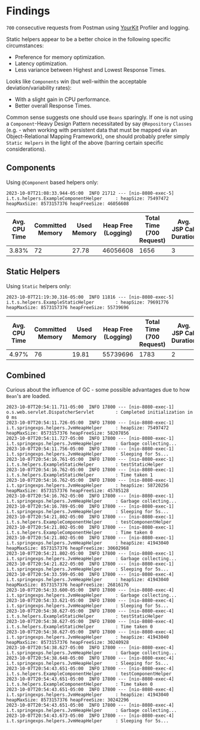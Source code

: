 # Findings

`700` consecutive requests from Postman using [YourKit](https://www.yourkit.com/) Profiler and logging.

Static helpers appear to be a better choice in the following specific circumstances:
 
* Preference for memory optimization.
* Latency optimization.
* Less variance between Highest and Lowest Response Times.

Looks like `Components` win (but well-within the acceptable deviation/variability rates):

* With a slight gain in CPU performance.
* Better overall Response Times.

Common sense suggests one should use `Beans` sparingly. If one is not using a `Component`-Heavy Design Pattern necessitated by say `@Repository` `Classes` (e.g. - when working with persistent data that must be mapped via an Object-Relational Mapping Framework), one should probably prefer simply `Static Helpers` in the light of the above (barring certain specific considerations).

## Components

Using `@Component` based helpers only: 

`2023-10-07T21:08:33.944-05:00  INFO 21712 --- [nio-8080-exec-5] i.t.s.helpers.ExampleComponentHelper     : heapSize: 75497472 heapMaxSize: 8573157376 heapFreeSize: 46056608`

| Avg. CPU Time | Committed Memory | Used Memory | Heap Free (Logging) | Total Time (700 Request) | Avg. JSP Call Duration | Threads | 
| --- | --- | --- | --- | --- | --- | --- |
| 3.83%   |   72  | 27.78 | 46056608 | 1656 | 3 | 22 | 

## Static Helpers

Using `Static` helpers only: 

`2023-10-07T21:19:30.316-05:00  INFO 11816 --- [nio-8080-exec-5] i.t.s.helpers.ExampleStaticHelper        : heapSize: 79691776 heapMaxSize: 8573157376 heapFreeSize: 55739696`

| Avg. CPU Time | Committed Memory | Used Memory | Heap Free (Logging) | Total Time (700 Request) | Avg. JSP Call Duration | Threads | 
| --- | --- | --- | --- | --- | --- | --- |
| 4.97%   |   76  | 19.81 | 55739696 | 1783 | 2 | 22 | 

## Combined

Curious about the influence of GC - some possible advantages due to how `Bean`'s are loaded.

```
2023-10-07T20:54:11.711-05:00  INFO 17800 --- [nio-8080-exec-1] o.s.web.servlet.DispatcherServlet        : Completed initialization in 0 ms
2023-10-07T20:54:11.726-05:00  INFO 17800 --- [nio-8080-exec-1] i.t.springexps.helpers.JvmHeapHelper     : heapSize: 75497472 heapMaxSize: 8573157376 heapFreeSize: 58207856
2023-10-07T20:54:11.727-05:00  INFO 17800 --- [nio-8080-exec-1] i.t.springexps.helpers.JvmHeapHelper     : Garbage collecting...
2023-10-07T20:54:11.756-05:00  INFO 17800 --- [nio-8080-exec-1] i.t.springexps.helpers.JvmHeapHelper     : Sleeping for 5s...
2023-10-07T20:54:16.761-05:00  INFO 17800 --- [nio-8080-exec-1] i.t.s.helpers.ExampleStaticHelper        : testStaticHelper
2023-10-07T20:54:16.762-05:00  INFO 17800 --- [nio-8080-exec-1] i.t.s.helpers.ExampleStaticHelper        : Time taken 1
2023-10-07T20:54:16.762-05:00  INFO 17800 --- [nio-8080-exec-1] i.t.springexps.helpers.JvmHeapHelper     : heapSize: 58720256 heapMaxSize: 8573157376 heapFreeSize: 45785128
2023-10-07T20:54:16.762-05:00  INFO 17800 --- [nio-8080-exec-1] i.t.springexps.helpers.JvmHeapHelper     : Garbage collecting...
2023-10-07T20:54:16.789-05:00  INFO 17800 --- [nio-8080-exec-1] i.t.springexps.helpers.JvmHeapHelper     : Sleeping for 5s...
2023-10-07T20:54:21.802-05:00  INFO 17800 --- [nio-8080-exec-1] i.t.s.helpers.ExampleComponentHelper     : testComponentHelper
2023-10-07T20:54:21.802-05:00  INFO 17800 --- [nio-8080-exec-1] i.t.s.helpers.ExampleComponentHelper     : Time taken 0
2023-10-07T20:54:21.802-05:00  INFO 17800 --- [nio-8080-exec-1] i.t.springexps.helpers.JvmHeapHelper     : heapSize: 41943040 heapMaxSize: 8573157376 heapFreeSize: 30602968
2023-10-07T20:54:21.802-05:00  INFO 17800 --- [nio-8080-exec-1] i.t.springexps.helpers.JvmHeapHelper     : Garbage collecting...
2023-10-07T20:54:21.822-05:00  INFO 17800 --- [nio-8080-exec-1] i.t.springexps.helpers.JvmHeapHelper     : Sleeping for 5s...
2023-10-07T20:54:33.599-05:00  INFO 17800 --- [nio-8080-exec-4] i.t.springexps.helpers.JvmHeapHelper     : heapSize: 41943040 heapMaxSize: 8573157376 heapFreeSize: 26816176
2023-10-07T20:54:33.600-05:00  INFO 17800 --- [nio-8080-exec-4] i.t.springexps.helpers.JvmHeapHelper     : Garbage collecting...
2023-10-07T20:54:33.621-05:00  INFO 17800 --- [nio-8080-exec-4] i.t.springexps.helpers.JvmHeapHelper     : Sleeping for 5s...
2023-10-07T20:54:38.627-05:00  INFO 17800 --- [nio-8080-exec-4] i.t.s.helpers.ExampleStaticHelper        : testStaticHelper
2023-10-07T20:54:38.627-05:00  INFO 17800 --- [nio-8080-exec-4] i.t.s.helpers.ExampleStaticHelper        : Time taken 0
2023-10-07T20:54:38.627-05:00  INFO 17800 --- [nio-8080-exec-4] i.t.springexps.helpers.JvmHeapHelper     : heapSize: 41943040 heapMaxSize: 8573157376 heapFreeSize: 30240928
2023-10-07T20:54:38.627-05:00  INFO 17800 --- [nio-8080-exec-4] i.t.springexps.helpers.JvmHeapHelper     : Garbage collecting...
2023-10-07T20:54:38.648-05:00  INFO 17800 --- [nio-8080-exec-4] i.t.springexps.helpers.JvmHeapHelper     : Sleeping for 5s...
2023-10-07T20:54:43.651-05:00  INFO 17800 --- [nio-8080-exec-4] i.t.s.helpers.ExampleComponentHelper     : testComponentHelper
2023-10-07T20:54:43.651-05:00  INFO 17800 --- [nio-8080-exec-4] i.t.s.helpers.ExampleComponentHelper     : Time taken 0
2023-10-07T20:54:43.651-05:00  INFO 17800 --- [nio-8080-exec-4] i.t.springexps.helpers.JvmHeapHelper     : heapSize: 41943040 heapMaxSize: 8573157376 heapFreeSize: 30242296
2023-10-07T20:54:43.651-05:00  INFO 17800 --- [nio-8080-exec-4] i.t.springexps.helpers.JvmHeapHelper     : Garbage collecting...
2023-10-07T20:54:43.673-05:00  INFO 17800 --- [nio-8080-exec-4] i.t.springexps.helpers.JvmHeapHelper     : Sleeping for 5s...

```